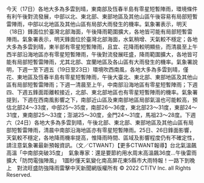 今天（17日）各地大多為多雲到晴，東南部及恆春半島有零星短暫陣雨，環境條件有利午後對流發展，中部以北、東北部、東部地區及其他山區午後容易有局部短暫雷陣雨，中部以北地區及其他山區有局部大雨發生的機率。氣象署表示，明天（18日）鋒面位於臺灣北部海面，午後降雨範圍擴大，各地皆可能有局部短暫雷陣雨。氣象署表示，明天鋒面位於臺灣北部海面，水氣稍增、天氣較不穩定；各地大多為多雲到晴，東半部有零星短暫陣雨，且宜、花降雨較明顯些，而清晨至上午西半部沿海地區亦有零星短暫陣雨，午後對流發展旺盛，降雨範圍擴大，各地皆可能有局部短暫雷陣雨，尤其北部、宜蘭地區及各山區有大雨發生的機率。氣象署說明，下週一至下週五（19日至23日）環境吹西南風，各地大多為多雲到晴，僅花、東地區及恆春半島有零星短暫陣雨，午後大臺北、東北部、東部地區及其他山區有局部短暫雷陣雨；下週一清晨至上午，中南部沿海地區有零星短暫陣雨；下週四、下週五鋒面距離較接近，北部、東北部地區也有零星短暫陣雨的機率。氣象署提到，下週在西南風影響之下，南部近山區及東南部地區局部氣溫也可能較高，預估北部24～33度，中部25～35度，南部26～36度，東北部23～31度，東部24～31度，東南部25～33度；澎湖25～30度，金門24～31度，馬祖23～28度。下週六（24日）各地大多為多雲到晴，午後北部、東北部、東部地區及其他山區有局部短暫雷陣雨，清晨中南部沿海地區亦有零星短暫陣雨。25日、26日鋒面影響，天氣較不穩定，各地降雨機率提高，惟降雨時間、區域及影響程度仍有不確定性，請注意氣象署最新預報資訊。（文／CTWANT）【更多CTWANT報導】台北氣溫飆高溫「中南部突破35度」　氣象專家：還是要節約用水周末高溫飆36度…午後雷雨擴大「防閃電強陣風」　1圖秒懂天氣變化南高屏花東5縣市大雨特報！一路下到晚上　對流旺盛防強降雨雷擊中天新聞網版權所有 © 2022 CTiTV Inc. all Rights Reserved.